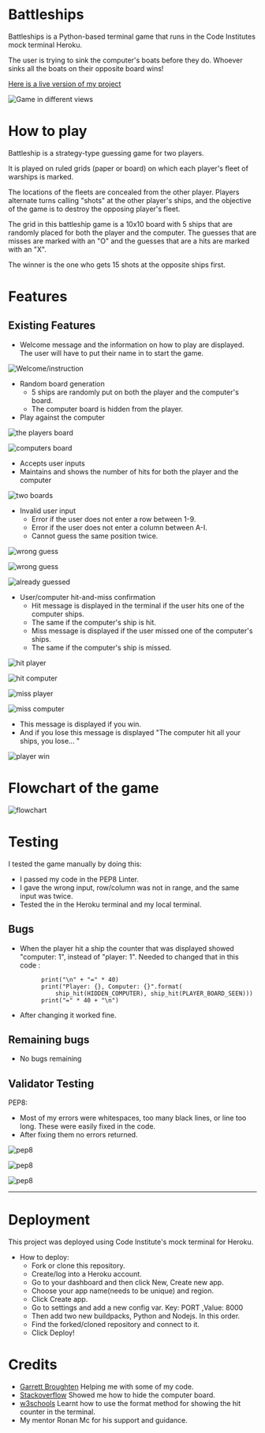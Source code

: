 # Battleships

Battleships is a Python-based terminal game that runs in the Code Institutes mock terminal Heroku.

The user is trying to sink the computer's boats before they do. Whoever sinks all the boats on their opposite board wins!

[Here is a live version of my project](https://battleship-project3-anton-a660fc6fad85.herokuapp.com/)

![Game in different views](https://github.com/Idehed/Project-3-battleships/assets/146822758/5538260e-ee5a-4486-9436-90207a9f1934)

# How to play

Battleship is a strategy-type guessing game for two players.

It is played on ruled grids (paper or board) on which each player's fleet of warships is marked.
 
The locations of the fleets are concealed from the other player. Players alternate turns calling "shots" at the other player's ships, and the objective of the game is to destroy the opposing player's fleet.

The grid in this battleship game is a 10x10 board with 5 ships that are randomly placed for both the player and the computer.
The guesses that are misses are marked with an "O" and the guesses that are a hits are marked with an "X".

The winner is the one who gets 15 shots at the opposite ships first. 

# Features

## Existing Features

- Welcome message and the information on how to play are displayed. The user will have to put their name in to start the game.


![Welcome/instruction](https://github.com/Idehed/Project-3-battleships/assets/146822758/41139d12-37c1-4038-948a-e388dd64f63f)

- Random board generation
    - 5 ships are randomly put on both the player and the computer's board.
    - The computer board is hidden from the player.
- Play against the computer

![the players board](https://github.com/Idehed/Project-3-battleships/assets/146822758/94a94a68-d097-45ba-a6c0-9bb4b1557b7e)

![computers board](https://github.com/Idehed/Project-3-battleships/assets/146822758/473833a4-6c46-474a-a30f-70b2e07121b5)

- Accepts user inputs
- Maintains and shows the number of hits for both the player and the computer

![two boards](https://github.com/Idehed/Project-3-battleships/assets/146822758/84431e6c-6d87-4eed-914f-b364b01f91d7)

- Invalid user input
    - Error if the user does not enter a row between 1-9.
    - Error if the user does not enter a column between A-I.
    - Cannot guess the same position twice.

![wrong guess](https://github.com/Idehed/Project-3-battleships/assets/146822758/5ff47a21-aed9-4a60-87cf-49a7103a9bdf)

![wrong guess](https://github.com/Idehed/Project-3-battleships/assets/146822758/49735115-e1d9-466c-815c-666bafff2a90)

![already guessed](https://github.com/Idehed/Project-3-battleships/assets/146822758/0968612b-9701-4644-952f-4773f21a1eae)

- User/computer hit-and-miss confirmation 
    - Hit message is displayed in the terminal if the user hits one of the computer ships.
    - The same if the computer's ship is hit.
    - Miss message is displayed if the user missed one of the computer's ships.
    - The same if the computer's ship is missed.

![hit player](https://github.com/Idehed/Project-3-battleships/assets/146822758/a1eb99e7-5617-41ed-b6af-91264a7e45aa)


![hit computer](https://github.com/Idehed/Project-3-battleships/assets/146822758/7d740906-8bd4-4eec-ae7b-444d03336dc4)


![miss player](https://github.com/Idehed/Project-3-battleships/assets/146822758/294c8ac1-d15a-425a-8bd5-472a4e702eb2)

![miss computer](https://github.com/Idehed/Project-3-battleships/assets/146822758/41b9d4fa-c3f8-4331-baba-ab71bc903be8)

- This message is displayed if you win.
- And if you lose this message is displayed "The computer hit all your ships, you lose... "

![player win](https://github.com/Idehed/Project-3-battleships/assets/146822758/6a303fc4-d967-459f-b645-8f4f6ee1ef47)

# Flowchart of the game 

![flowchart](https://github.com/Idehed/Project-3-battleships/assets/146822758/1613bf71-99db-446f-83c7-03c9d5572acc)


# Testing
I tested the game manually by doing this:
- I passed my code in the PEP8 Linter. 
- I gave the wrong input, row/column was not in range,  and the same input was twice.
- Tested the in the Heroku terminal and my local terminal.

## Bugs

- When the player hit a ship the counter that was displayed showed "computer: 1", instead of "player: 1".
Needed to changed that in this code : 

            print("\n" + "=" * 40)
            print("Player: {}, Computer: {}".format(
                ship_hit(HIDDEN_COMPUTER), ship_hit(PLAYER_BOARD_SEEN)))
            print("=" * 40 + "\n")

- After changing it worked fine.
## Remaining bugs
- No bugs remaining

## Validator Testing 

PEP8:

- Most of my errors were whitespaces, too many black lines, or line too long. These were easily fixed in the code.
- After fixing them no errors returned.


![pep8](https://github.com/Idehed/Project-3-battleships/assets/146822758/9ac4e5c4-86bf-4a46-b95c-046efd07a0e6)

![pep8](https://github.com/Idehed/Project-3-battleships/assets/146822758/6f01741a-6d79-42a2-a1b7-cf438bbcc131)

![pep8](https://github.com/Idehed/Project-3-battleships/assets/146822758/4f6caed1-446c-4fa8-9266-175261974a99)

---

# Deployment 
This project was deployed using Code Institute's mock terminal for Heroku.

- How to deploy: 
   - Fork or clone this repository.
   - Create/log into a Heroku account.
   - Go to your dashboard and then click New, Create new app.
   - Choose your app name(needs to be unique) and region.
   - Click Create app.
   - Go to settings and add a new config var. Key: PORT ,Value: 8000
   - Then add two new buildpacks, Python and Nodejs. In this order. 
   - Find the forked/cloned repository and connect to it.
   - Click Deploy!


# Credits

- [Garrett Broughten](https://github.com/gbrough/battleship/blob/main/5_ship_types_with_computer.py) Helping me with some of my code.
- [Stackoverflow](https://stackoverflow.com/questions/75696001/battleships-game-python-when-playing-game-no-hits-are-recorded-through-the-ga) Showed me how to hide the computer board.
- [w3schools](https://www.w3schools.com/python/ref_string_format.asp) Learnt how to use the format method for showing the hit counter in the terminal.
- My mentor Ronan Mc for his support and guidance.
